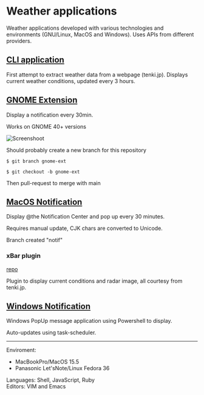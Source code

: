 # Weather applications

Weather applications developed with various technologies and environments (GNU/Linux, MacOS and Windows). Uses APIs from different providers.

## [CLI application](https://github.com/ndlopez/fetch_tenki/tree/main/get_tenki)

First attempt to extract weather data from a webpage (tenki.jp). Displays current weather conditions, updated every 3 hours.

## [GNOME Extension](https://github.com/ndlopez/fetch_tenki/tree/main/tenki%40moji.physics)

Display a notification every 30min.

Works on GNOME 40+ versions

![Screenshoot](tenki%40moji.physics/Screenshot.png)

Should probably create a new branch for this repository

	$ git branch gnome-ext

	$ git checkout -b gnome-ext

Then pull-request to merge with main

## [MacOS Notification](https://github.com/ndlopez/fetch_tenki/tree/main/notif_app/mac_os)

Display @the Notification Center and pop up every 30 minutes.

Requires manual update, CJK chars are converted to Unicode.

Branch created "notif"

### xBar plugin

[repo](https://github.com/ndlopez/weather/tree/main/xbar_plugin)

Plugin to display current conditions and radar image, all courtesy from tenki.jp.

## [Windows Notification](https://github.com/ndlopez/fetch_tenki/tree/main/notif_app/windows)

Windows PopUp message application using Powershell to display.

Auto-updates using task-scheduler.

---
Enviroment: 
- MacBookPro/MacOS 15.5<br>
- Panasonic Let'sNote/Linux Fedora 36<br>

Languages: Shell, JavaScript, Ruby<br>
Editors: VIM and Emacs

